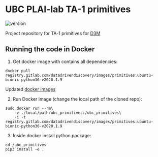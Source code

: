 # UBC PLAI-lab TA-1 primitives

![version](https://img.shields.io/badge/version-0.0.1-green.svg)

Project repository for TA-1 primitives for [D3M](https://www.darpa.mil/program/data-driven-discovery-of-models)


## Running the code in Docker

1. Get docker image with contains all dependencies:
```
docker pull registry.gitlab.com/datadrivendiscovery/images/primitives:ubuntu-bionic-python36-v2020.1.9
```
Updated [docker images](https://docs.datadrivendiscovery.org/docker.html)

2. Run Docker image (change the local path of the cloned repo):
```
sudo docker run --rm\
    -v ./local/path/ubc_primitives:/ubc_primitives\
    -i -t registry.gitlab.com/datadrivendiscovery/images/primitives:ubuntu-bionic-python36-v2020.1.9
```

3. Inside docker install python package:
```
cd /ubc_primitives
pip3 install -e .
```
